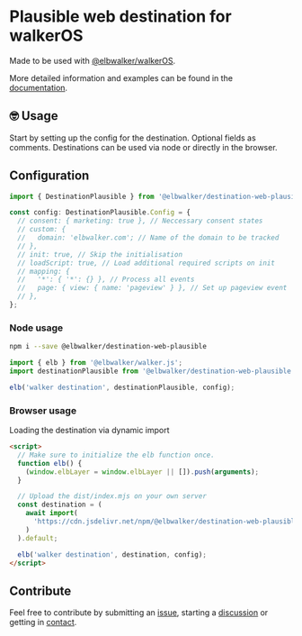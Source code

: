 # Plausible web destination for walkerOS

Made to be used with
[@elbwalker/walkerOS](https://github.com/elbwalker/walkerOS).

More detailed information and examples can be found in the
[documentation](https://www.elbwalker.com/docs/).

## 🤓 Usage

Start by setting up the config for the destination. Optional fields as comments.
Destinations can be used via node or directly in the browser.

## Configuration

```ts
import { DestinationPlausible } from '@elbwalker/destination-web-plausible';

const config: DestinationPlausible.Config = {
  // consent: { marketing: true }, // Neccessary consent states
  // custom: {
  //   domain: 'elbwalker.com'; // Name of the domain to be tracked
  // },
  // init: true, // Skip the initialisation
  // loadScript: true, // Load additional required scripts on init
  // mapping: {
  //   '*': { '*': {} }, // Process all events
  //   page: { view: { name: 'pageview' } }, // Set up pageview event
  // },
};
```

### Node usage

```sh
npm i --save @elbwalker/destination-web-plausible
```

```ts
import { elb } from '@elbwalker/walker.js';
import destinationPlausible from '@elbwalker/destination-web-plausible';

elb('walker destination', destinationPlausible, config);
```

### Browser usage

Loading the destination via dynamic import

```html
<script>
  // Make sure to initialize the elb function once.
  function elb() {
    (window.elbLayer = window.elbLayer || []).push(arguments);
  }

  // Upload the dist/index.mjs on your own server
  const destination = (
    await import(
      'https://cdn.jsdelivr.net/npm/@elbwalker/destination-web-plausible/dist/index.mjs'
    )
  ).default;

  elb('walker destination', destination, config);
</script>
```

## Contribute

Feel free to contribute by submitting an
[issue](https://github.com/elbwalker/walkerOS/issues), starting a
[discussion](https://github.com/elbwalker/walkerOS/discussions) or getting in
[contact](https://calendly.com/elb-alexander/30min).
